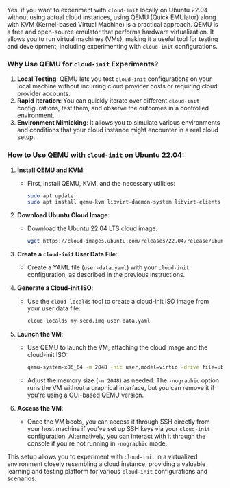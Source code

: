 Yes, if you want to experiment with `cloud-init` locally on Ubuntu 22.04 without using actual cloud instances, using QEMU (Quick EMUlator) along with KVM (Kernel-based Virtual Machine) is a practical approach. QEMU is a free and open-source emulator that performs hardware virtualization. It allows you to run virtual machines (VMs), making it a useful tool for testing and development, including experimenting with `cloud-init` configurations.

### Why Use QEMU for `cloud-init` Experiments?

1. **Local Testing**: QEMU lets you test `cloud-init` configurations on your local machine without incurring cloud provider costs or requiring cloud provider accounts.
2. **Rapid Iteration**: You can quickly iterate over different `cloud-init` configurations, test them, and observe the outcomes in a controlled environment.
3. **Environment Mimicking**: It allows you to simulate various environments and conditions that your cloud instance might encounter in a real cloud setup.

### How to Use QEMU with `cloud-init` on Ubuntu 22.04:

1. **Install QEMU and KVM**:
   - First, install QEMU, KVM, and the necessary utilities:
     ```bash
     sudo apt update
     sudo apt install qemu-kvm libvirt-daemon-system libvirt-clients bridge-utils virt-manager cloud-image-utils
     ```

2. **Download Ubuntu Cloud Image**:
   - Download the Ubuntu 22.04 LTS cloud image:
     ```bash
     wget https://cloud-images.ubuntu.com/releases/22.04/release/ubuntu-22.04-server-cloudimg-amd64.img
     ```

3. **Create a `cloud-init` User Data File**:
   - Create a YAML file (`user-data.yaml`) with your `cloud-init` configuration, as described in the previous instructions.

4. **Generate a Cloud-init ISO**:
   - Use the `cloud-localds` tool to create a cloud-init ISO image from your user data file:
     ```bash
     cloud-localds my-seed.img user-data.yaml
     ```

5. **Launch the VM**:
   - Use QEMU to launch the VM, attaching the cloud image and the cloud-init ISO:
     ```bash
     qemu-system-x86_64 -m 2048 -nic user,model=virtio -drive file=ubuntu-22.04-server-cloudimg-amd64.img,format=qcow2 -drive file=my-seed.img,format=raw -nographic
     ```
   - Adjust the memory size (`-m 2048`) as needed. The `-nographic` option runs the VM without a graphical interface, but you can remove it if you're using a GUI-based QEMU version.

6. **Access the VM**:
   - Once the VM boots, you can access it through SSH directly from your host machine if you've set up SSH keys via your `cloud-init` configuration. Alternatively, you can interact with it through the console if you're not running in `-nographic` mode.

This setup allows you to experiment with `cloud-init` in a virtualized environment closely resembling a cloud instance, providing a valuable learning and testing platform for various `cloud-init` configurations and scenarios.
